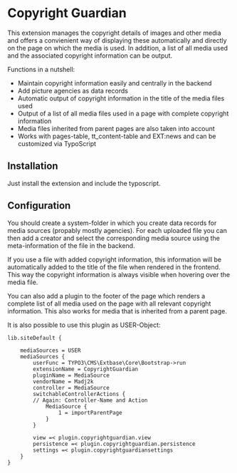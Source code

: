 # Copyright Guardian
This extension manages the copyright details of images and other media and offers a convienient way of displaying these automatically and directly on the page on which the media is used. In addition, a list of all media used and the associated copyright information can be output.

Functions in a nutshell:
* Maintain copyright information easily and centrally in the backend
* Add picture agencies as data records
* Automatic output of copyright information in the title of the media files used
* Output of a list of all media files used in a page with complete copyright information
* Media files inherited from parent pages are also taken into account
* Works with pages-table, tt_content-table and EXT:news and can be customized via TypoScript

## Installation
Just install the extension and include the typoscript.

## Configuration
You should create a system-folder in which you create data records for media sources (propably mostly agencies).
For each uploaded file you can then add a creator and select the corresponding media source using the meta-information of the file in the backend.

If you use a file with added copyright information, this information will be automatically added to the title of the file when rendered in the frontend.
This way the copyright information is always visible when hovering over the media file.

You can also add a plugin to the footer of the page which renders a complete list of all media used on the page with all relevant copyright information.
This also works for media that is inherited from a parent page.

It is also possible to use this plugin as USER-Object:
```
lib.siteDefault {

    mediaSources = USER
    mediaSources {
        userFunc = TYPO3\CMS\Extbase\Core\Bootstrap->run
        extensionName = CopyrightGuardian
        pluginName = MediaSource
        vendorName = Madj2k
        controller = MediaSource
        switchableControllerActions {
        // Again: Controller-Name and Action
            MediaSource {
                1 = importParentPage
            }
        }

        view =< plugin.copyrightguardian.view
        persistence =< plugin.copyrightguardian.persistence
        settings =< plugin.copyrightguardiansettings
    }
}

```
